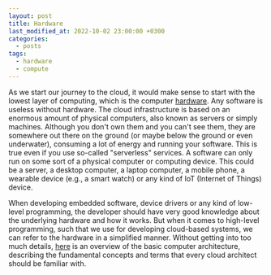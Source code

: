 ```yaml
---
layout: post
title: Hardware
last_modified_at: 2022-10-02 23:00:00 +0300
categories: 
  - posts
tags:
  - hardware
  - compute
---
```

As we start our journey to the cloud, it would make sense to start with the lowest layer of computing, which is the computer [hardware](/wiki/hardware). Any software is useless without hardware. The cloud infrastructure is based on an enormous amount of physical computers, also known as servers or simply machines. Although you don't own them and you can't see them, they are somewhere out there on the ground (or maybe below the ground or even underwater), consuming a lot of energy and running your software. This is true even if you use so-called "serverless" services. A software can only run on some sort of a physical computer or computing device. This could be a server, a desktop computer, a laptop computer, a mobile phone, a wearable device (e.g., a smart watch) or any kind of IoT (Internet of Things) device. 

When developing embedded software, device drivers or any kind of low-level programming, the developer should have very good knowledge about the underlying hardware and how it works. But when it comes to high-level programming, such that we use for developing cloud-based systems, we can refer to the hardware in a simplified manner. Without getting into too much details, [here](/wiki/hardware) is an overview of the basic computer architecture, describing the fundamental concepts and terms that every cloud architect should be familiar with. 
